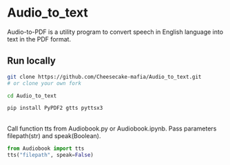 # Audio_to_text

Audio-to-PDF is a utility program to convert speech in English language into text in the PDF format.

## Run locally

```sh
git clone https://github.com/Cheesecake-mafia/Audio_to_text.git
# or clone your own fork

cd Audio_to_text

pip install PyPDF2 gtts pyttsx3

```

<br />
Call function tts from Audiobook.py or Audiobook.ipynb. Pass parameters filepath(str) and speak(Boolean). 

```py
from Audiobook import tts
tts("filepath", speak=False)

```
